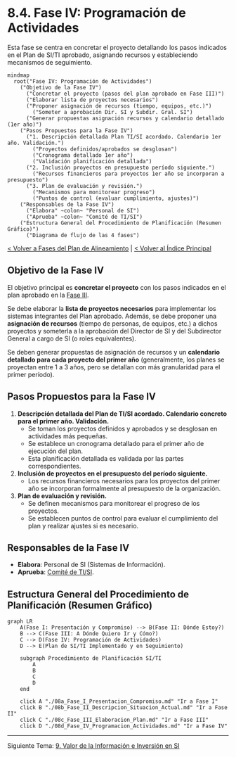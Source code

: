 # 8.4. Fase IV: Programación de Actividades

Esta fase se centra en concretar el proyecto detallando los pasos indicados en el Plan de SI/TI aprobado, asignando recursos y estableciendo mecanismos de seguimiento.

```mermaid
mindmap
  root("Fase IV: Programación de Actividades")
    ("Objetivo de la Fase IV")
      ("Concretar el proyecto (pasos del plan aprobado en Fase III)")
      ("Elaborar lista de proyectos necesarios")
      ("Proponer asignación de recursos (tiempo, equipos, etc.)")
        ("Someter a aprobación Dir. SI y Subdir. Gral. SI")
      ("Generar propuestas asignación recursos y calendario detallado (1er año)")
    ("Pasos Propuestos para la Fase IV")
      ("1. Descripción detallada Plan TI/SI acordado. Calendario 1er año. Validación.")
        ("Proyectos definidos/aprobados se desglosan")
        ("Cronograma detallado 1er año")
        ("Validación planificación detallada")
      ("2. Inclusión proyectos en presupuesto período siguiente.")
        ("Recursos financieros para proyectos 1er año se incorporan a presupuesto")
      ("3. Plan de evaluación y revisión.")
        ("Mecanismos para monitorear progreso")
        ("Puntos de control (evaluar cumplimiento, ajustes)")
    ("Responsables de la Fase IV")
      ("Elabora" ~colon~ "Personal de SI")
      ("Aprueba" ~colon~ "Comité de TI/SI")
    ("Estructura General del Procedimiento de Planificación (Resumen Gráfico)")
      ("Diagrama de flujo de las 4 fases")
```

[< Volver a Fases del Plan de Alineamiento](./08_Fases_Plan_Alineamiento.md) | [< Volver al Índice Principal](./00_Indice_SI_TI.md)

## Objetivo de la Fase IV

El objetivo principal es **concretar el proyecto** con los pasos indicados en el plan aprobado en la [Fase III](./08c_Fase_III_Elaboracion_Plan.md).

Se debe elaborar la **lista de proyectos necesarios** para implementar los sistemas integrantes del Plan aprobado. Además, se debe proponer una **asignación de recursos** (tiempo de personas, de equipos, etc.) a dichos proyectos y someterla a la aprobación del Director de SI y del Subdirector General a cargo de SI (o roles equivalentes).

Se deben generar propuestas de asignación de recursos y un **calendario detallado para cada proyecto del primer año** (generalmente, los planes se proyectan entre 1 a 3 años, pero se detallan con más granularidad para el primer período).

## Pasos Propuestos para la Fase IV

1.  **Descripción detallada del Plan de TI/SI acordado. Calendario concreto para el primer año. Validación.**
    *   Se toman los proyectos definidos y aprobados y se desglosan en actividades más pequeñas.
    *   Se establece un cronograma detallado para el primer año de ejecución del plan.
    *   Esta planificación detallada es validada por las partes correspondientes.
2.  **Inclusión de proyectos en el presupuesto del período siguiente.**
    *   Los recursos financieros necesarios para los proyectos del primer año se incorporan formalmente al presupuesto de la organización.
3.  **Plan de evaluación y revisión.**
    *   Se definen mecanismos para monitorear el progreso de los proyectos.
    *   Se establecen puntos de control para evaluar el cumplimiento del plan y realizar ajustes si es necesario.

## Responsables de la Fase IV

*   **Elabora**: Personal de SI (Sistemas de Información).
*   **Aprueba**: [Comité de TI/SI](./07_Grupos_Trabajo_Planificacion.md#1-comité-de-tecnologías-y-sistemas-de-información-comité-de-siti).

## Estructura General del Procedimiento de Planificación (Resumen Gráfico)

```mermaid
graph LR
    A(Fase I: Presentación y Compromiso) --> B(Fase II: Dónde Estoy?)
    B --> C(Fase III: A Dónde Quiero Ir y Cómo?)
    C --> D(Fase IV: Programación de Actividades)
    D --> E(Plan de SI/TI Implementado y en Seguimiento)

    subgraph Procedimiento de Planificación SI/TI
        A
        B
        C
        D
    end

    click A "./08a_Fase_I_Presentacion_Compromiso.md" "Ir a Fase I"
    click B "./08b_Fase_II_Descripcion_Situacion_Actual.md" "Ir a Fase II"
    click C "./08c_Fase_III_Elaboracion_Plan.md" "Ir a Fase III"
    click D "./08d_Fase_IV_Programacion_Actividades.md" "Ir a Fase IV"
```

---

Siguiente Tema: [9. Valor de la Información e Inversión en SI](./09_Valor_Informacion_Inversion_SI.md) 
